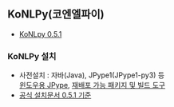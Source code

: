## KoNLPy(코엔엘파이)  
- [KoNLpy 0.5.1](http://konlpy-ko.readthedocs.io/ko/v0.5.1/)  
  
### KoNLPy 설치
- 사전설치 : 자바(Java), JPype1(JPype1-py3) 등  
[윈도우용 JPype](https://www.lfd.uci.edu/~gohlke/pythonlibs/#jpype), [재배포 가능 패키지 및 빌드 도구](http://visualstudio.microsoft.com/ko/vs/older-downloads/)  
- [공식 설치문서 0.5.1 기준](http://konlpy-ko.readthedocs.io/ko/v0.5.1/install/)  
